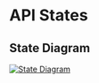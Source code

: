 # API States

## State Diagram

[![State Diagram](https://tinyurl.com/2nfyuxmj)](https://tinyurl.com/2nfyuxmj)<!--![State Diagram](./diagrams/state-diagram.puml)-->
